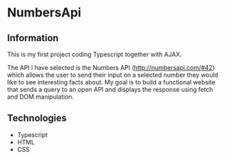 # NumbersApi

## Information

This is my first project coding Typescript together with AJAX. 

The API I have selected is the Numbers API (http://numbersapi.com/#42) which allows the user to send their input on a selected number they would like to see interesting facts about. My goal is to build a functional website that sends a query to an open API and displays the response using fetch and DOM manipulation. 


## Technologies
- Typescript
- HTML
- CSS



